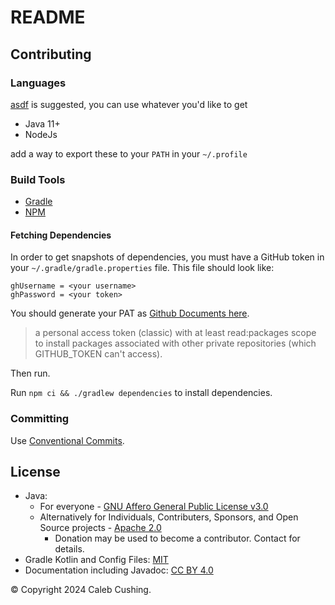 <!--
© Copyright 2024 Caleb Cushing.
SPDX-License-Identifier: CC-BY-4.0
-->

# README

## Contributing

### Languages

[asdf](https://asdf-vm.com) is suggested, you can use whatever you'd like to get

- Java 11+
- NodeJs

add a way to export these to your `PATH` in your `~/.profile`

### Build Tools

- [Gradle](https://docs.gradle.org/current/userguide/command_line_interface.html)
- [NPM](https://docs.npmjs.com/about-npm)

#### Fetching Dependencies

In order to get snapshots of dependencies, you must have a GitHub token in your `~/.gradle/gradle.properties` file. This file should look like:

```properties
ghUsername = <your username>
ghPassword = <your token>
```

You should generate your PAT as [Github Documents here](https://docs.github.com/en/packages/working-with-a-github-packages-registry/working-with-the-gradle-registry#authenticating-to-github-packages).

> a personal access token (classic) with at least read:packages scope to install packages associated with other private repositories (which GITHUB_TOKEN can't access).

Then run.

Run `npm ci && ./gradlew dependencies` to install dependencies.

### Committing

Use [Conventional Commits](https://www.conventionalcommits.org/en/v1.0.0/).

## License

- Java:
  - For everyone - [GNU Affero General Public License v3.0](https://choosealicense.com/licenses/agpl-3.0/)
  - Alternatively for Individuals, Contributers, Sponsors, and Open Source projects - [Apache 2.0](https://choosealicense.com/licenses/apache-2.0/)
    - Donation may be used to become a contributor. Contact for details.
- Gradle Kotlin and Config Files: [MIT](https://choosealicense.com/licenses/mit/)
- Documentation including Javadoc: [CC BY 4.0](https://choosealicense.com/licenses/cc-by-4.0/)

© Copyright 2024 Caleb Cushing.
